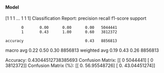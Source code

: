 #### Model
[1 1 1 ... 1 1 1]
Classification Report:
              precision    recall  f1-score   support

           0       0.00      0.00      0.00   5044441
           1       0.43      1.00      0.60   3812372

    accuracy                           0.43   8856813
   macro avg       0.22      0.50      0.30   8856813
weighted avg       0.19      0.43      0.26   8856813

Accuracy: 0.43044512738385693
Confusion Matrix:
[[      0 5044441]
 [      0 3812372]]
Confusion Matrix (%):
[[ 0.         56.95548726]
 [ 0.         43.04451274]]
